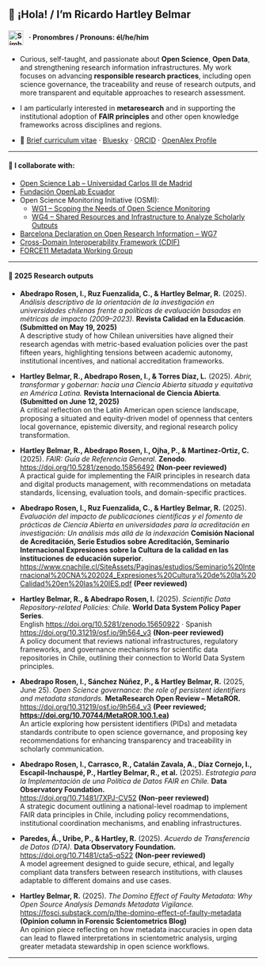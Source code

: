 ## 👋 ¡Hola! / I’m Ricardo Hartley Belmar 
#### <h4><img src="https://upload.wikimedia.org/wikipedia/commons/9/91/Neurodiversity_Symbol.svg" alt="Símbolo de neurodiversidad" width="30" style="vertical-align: middle; margin-right: 8px;" /> · Pronombres / Pronouns: él/he/him</h4>

- Curious, self-taught, and passionate about **Open Science**, **Open Data**, and strengthening research information infrastructures. My work focuses on advancing **responsible research practices**, including open science governance, the traceability and reuse of research outputs, and more transparent and equitable approaches to research assessment.

- I am particularly interested in **metaresearch** and in supporting the institutional adoption of **FAIR principles** and other open knowledge frameworks across disciplines and regions.

- 📄 [Brief curriculum vitae](https://docs.google.com/document/d/1S3UwXP_em17aMeoEodq1xexQ-PgyJBeP9n3v2gxIx3g/edit?usp=sharing) · [Bluesky](https://bsky.app/profile/ricardohartley.bsky.social) · [ORCID](https://orcid.org/0000-0002-2544-587X) · [OpenAlex Profile](https://openalex.org/A5077204313)

---
#### 🔭 I collaborate with:  

  - [Open Science Lab – Universidad Carlos III de Madrid](https://opensciencelab.uc3m.es)  
  - [Fundación OpenLab Ecuador](https://openlab.ec)  
  - Open Science Monitoring Initiative (OSMI):  
    - [WG1 – Scoping the Needs of Open Science Monitoring](https://open-science-monitoring.org/working-groups/wg1-scoping-the-needs-of-open-science-monitoring/)  
    - [WG4 – Shared Resources and Infrastructure to Analyze Scholarly Outputs](https://open-science-monitoring.org/working-groups/wg4-shared-resources-and-infrastructure-to-analyze-scholarly-outputs/)  
  - [Barcelona Declaration on Open Research Information – WG7](https://barcelona-declaration.org)
  - [Cross-Domain Interoperability Framework (CDIF)](https://worldfair-project.eu/cdif/)  
  - [FORCE11 Metadata Working Group](https://force11.org)

---

#### 📝 2025 Research outputs

- **Abedrapo Rosen, I., Ruz Fuenzalida, C., & Hartley Belmar, R.** (2025). *Análisis descriptivo de la orientación de la investigación en universidades chilenas frente a políticas de evaluación basadas en métricas de impacto (2009–2023).* **Revista Calidad en la Educación**. **(Submitted on May 19, 2025)**  
  A descriptive study of how Chilean universities have aligned their research agendas with metric-based evaluation policies over the past fifteen years, highlighting tensions between academic autonomy, institutional incentives, and national accreditation frameworks.

- **Hartley Belmar, R., Abedrapo Rosen, I., & Torres Díaz, L.** (2025). *Abrir, transformar y gobernar: hacia una Ciencia Abierta situada y equitativa en América Latina.* **Revista Internacional de Ciencia Abierta**. **(Submitted on June 12, 2025)**  
  A critical reflection on the Latin American open science landscape, proposing a situated and equity-driven model of openness that centers local governance, epistemic diversity, and regional research policy transformation.

- **Hartley Belmar, R., Abedrapo Rosen, I., Ojha, P., & Martinez-Ortiz, C.** (2025). *FAIR: Guía de Referencia General.* **Zenodo**.  
  https://doi.org/10.5281/zenodo.15856492 **(Non-peer reviewed)**  
  A practical guide for implementing the FAIR principles in research data and digital products management, with recommendations on metadata standards, licensing, evaluation tools, and domain-specific practices.

- **Abedrapo Rosen, I., Ruz Fuenzalida, C., & Hartley Belmar, R.** (2025). *Evaluación del
impacto de publicaciones científicas y el fomento de prácticas de Ciencia Abierta en universidades para
la acreditación en investigación: Un análisis más allá de la indexación* **Comisión Nacional de Acreditación, Serie Estudios sobre Acreditación, Seminario Internacional Expresiones sobre la Cultura de la calidad en las instituciones de educación superior**. https://www.cnachile.cl/SiteAssets/Paginas/estudios/Seminario%20Internacional%20CNA%202024_Expresiones%20Cultura%20de%20la%20Calidad%20en%20las%20IES.pdf **(Peer reviewed)**  

- **Hartley Belmar, R., & Abedrapo Rosen, I.** (2025). *Scientific Data Repository-related Policies: Chile.* **World Data System Policy Paper Series**.  
  English https://doi.org/10.5281/zenodo.15650922 · Spanish https://doi.org/10.31219/osf.io/9h564_v3 **(Non-peer reviewed)**  
  A policy document that reviews national infrastructures, regulatory frameworks, and governance mechanisms for scientific data repositories in Chile, outlining their connection to World Data System principles.

- **Abedrapo Rosen, I., Sánchez Núñez, P., & Hartley Belmar, R.** (2025, June 25). *Open Science governance: the role of persistent identifiers and metadata standards.* **MetaResearch Open Review – MetaROR.** https://doi.org/10.31219/osf.io/9h564_v3 **(Peer reviewed; https://doi.org/10.70744/MetaROR.100.1.ea)**  
  An article exploring how persistent identifiers (PIDs) and metadata standards contribute to open science governance, and proposing key recommendations for enhancing transparency and traceability in scholarly communication.

- **Abedrapo Rosen, I., Carrasco, R., Catalán Zavala, A., Díaz Cornejo, I., Escapil-Inchauspé, P., Hartley Belmar, R., et al.** (2025). *Estrategia para la Implementación de una Política de Datos FAIR en Chile.* **Data Observatory Foundation.**  
  https://doi.org/10.71481/7XPJ-CV52 **(Non-peer reviewed)**  
  A strategic document outlining a national-level roadmap to implement FAIR data principles in Chile, including policy recommendations, institutional coordination mechanisms, and enabling infrastructures.

- **Paredes, Á., Uribe, P., & Hartley, R.** (2025). *Acuerdo de Transferencia de Datos (DTA).* **Data Observatory Foundation.**  
  https://doi.org/10.71481/cta5-q522 **(Non-peer reviewed)**  
  A model agreement designed to guide secure, ethical, and legally compliant data transfers between research institutions, with clauses adaptable to different domains and use cases.

- **Hartley Belmar, R.** (2025). *The Domino Effect of Faulty Metadata: Why Open Source Analysis Demands Metadata Vigilance.*   
  https://fosci.substack.com/p/the-domino-effect-of-faulty-metadata **(Opinion column in Forensic Scientometrics Blog)**   
  An opinion piece reflecting on how metadata inaccuracies in open data can lead to flawed interpretations in scientometric analysis, urging greater metadata stewardship in open science workflows.

---
